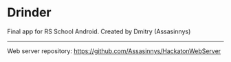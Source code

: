 # Drinder
Final app for RS School Android.
Created by Dmitry (Assasinnys)

-------
Web server repository: https://github.com/Assasinnys/HackatonWebServer
